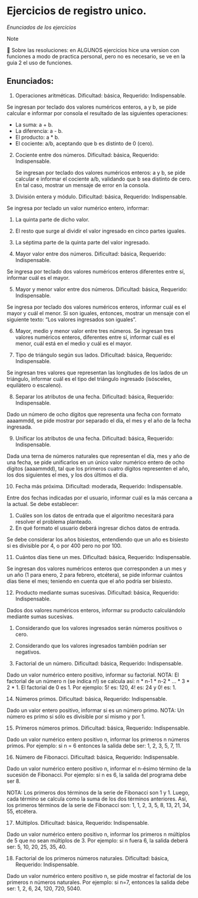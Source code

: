 # Ejercicios de registro unico.
*Enunciados de los ejercicios*

> [!NOTE]
:cherry_blossom: Sobre las resoluciones: en ALGUNOS ejercicios hice una version con funciones a modo de practica personal, pero no es necesario, se ve en la guia 2 el uso de funciones.

## Enunciados:
1.  Operaciones aritméticas.
  Dificultad: básica, Requerido: Indispensable.

  Se ingresan por teclado dos valores numéricos enteros, a y b, se pide calcular e informar por consola el resultado de las siguientes operaciones:
  - La suma: a + b.
  - La diferencia: a - b.
  - El producto: a * b.
  - El cociente: a/b, aceptando que b es distinto de 0 (cero).

2. Cociente entre dos números.
   Dificultad: básica, Requerido: Indispensable.
   
   Se ingresan por teclado dos valores numéricos enteros: a y b, se pide calcular e informar el cociente a/b, validando que b sea distinto de cero. En tal caso, mostrar    un mensaje de error en la consola.

3. División entera y módulo.
Dificultad: básica, Requerido: Indispensable.

Se ingresa por teclado un valor numérico entero, informar:
1. La quinta parte de dicho valor. 
2. El resto que surge al dividir el valor ingresado en cinco partes iguales.
3. La séptima parte de la quinta parte del valor ingresado.

4. Mayor valor entre dos números.
Dificultad: básica, Requerido: Indispensable.

Se ingresa por teclado dos valores numéricos enteros diferentes entre sí, informar cuál es el mayor.

5. Mayor y menor valor entre dos números.
Dificultad: básica, Requerido: Indispensable.

Se ingresa por teclado dos valores numéricos enteros, informar cuál es el mayor y cuál el menor. Si son iguales, entonces, mostrar un mensaje con el siguiente texto:
“Los valores ingresados son iguales”.

6. Mayor, medio y menor valor entre tres números.
Se ingresan tres valores numéricos enteros, diferentes entre sí, informar cuál es el menor, cuál está en el medio y cuál es el mayor.

7. Tipo de triángulo según sus lados.
Dificultad: básica, Requerido: Indispensable.

Se ingresan tres valores que representan las longitudes de los lados de un triángulo, informar cuál es el tipo del triángulo ingresado (isósceles, equilátero o escaleno).

8. Separar los atributos de una fecha.
Dificultad: básica, Requerido: Indispensable.

Dado un número de ocho dígitos que representa una fecha con formato aaaammdd, se pide mostrar por separado el día, el mes y el año de la fecha ingresada.

9. Unificar los atributos de una fecha.
Dificultad: básica, Requerido: Indispensable.

Dada una terna de números naturales que representan el día, mes y año de una fecha, se pide unificarlos en un único valor numérico entero de ocho dígitos (aaaammdd), tal que los primeros cuatro dígitos representen el año, los dos siguientes el mes, y los dos últimos el día.

10. Fecha más próxima.
Dificultad: moderada, Requerido: Indispensable.

Entre dos fechas indicadas por el usuario, informar cuál es la más cercana a la actual.
Se debe establecer:
1. Cuáles son los datos de entrada que el algoritmo necesitará para resolver el problema planteado.
2. En qué formato el usuario deberá ingresar dichos datos de entrada.

Se debe considerar los años bisiestos, entendiendo que un año es bisiesto si es divisible por 4, o por 400 pero no por 100.

11. Cuántos días tiene un mes.
Dificultad: básica, Requerido: Indispensable.

Se ingresan dos valores numéricos enteros que corresponden a un mes y un año (1 para enero, 2 para febrero, etcétera), se pide informar cuántos días tiene el mes; teniendo en cuenta que el año podría ser bisiesto.

12. Producto mediante sumas sucesivas.
Dificultad: básica, Requerido: Indispensable.

Dados dos valores numéricos enteros, informar su producto calculándolo mediante sumas sucesivas.
1. Considerando que los valores ingresados serán números positivos o cero.
2. Considerando que los valores ingresados también podrían ser negativos.

13. Factorial de un número.
Dificultad: básica, Requerido: Indispensable.

Dado un valor numérico entero positivo, informar su factorial.
NOTA: El factorial de un número n (se indica n!) se calcula así: n * n-1 * n-2 * ... * 3 * 2 * 1. El factorial de 0 es 1. Por ejemplo: 5! es: 120, 4! es: 24 y 0! es: 1.

14. Números primos.
Dificultad: básica, Requerido: Indispensable.

Dado un valor entero positivo, informar si es un número primo.
NOTA: Un número es primo si sólo es divisible por sí mismo y por 1.

15. Primeros números primos.
Dificultad: básica, Requerido: Indispensable.

Dado un valor numérico entero positivo n, informar los primeros n números primos.
Por ejemplo: si n = 6 entonces la salida debe ser: 1, 2, 3, 5, 7, 11.

16. Número de Fibonacci.
Dificultad: básica, Requerido: Indispensable.

Dado un valor numérico entero positivo n, informar el n-ésimo término de la sucesión de Fibonacci. Por ejemplo: si n es 6, la salida del programa debe ser 8.

NOTA: Los primeros dos términos de la serie de Fibonacci son 1 y 1. Luego, cada término se calcula como la suma de los dos términos anteriores. Así, los primeros términos de la serie de Fibonacci son: 1, 1, 2, 3, 5, 8, 13, 21, 34, 55, etcétera.

17. Múltiplos.
Dificultad: básica, Requerido: Indispensable.

Dado un valor numérico entero positivo n, informar los primeros n múltiplos de 5 que no sean múltiplos de 3.
Por ejemplo: si n fuera 6, la salida deberá ser: 5, 10, 20, 25, 35, 40.

18. Factorial de los primeros números naturales.
Dificultad: básica, Requerido: Indispensable.

Dado un valor numérico entero positivo n, se pide mostrar el factorial de los primeros n números naturales.
Por ejemplo: si n=7, entonces la salida debe ser: 1, 2, 6, 24, 120, 720, 5040.
